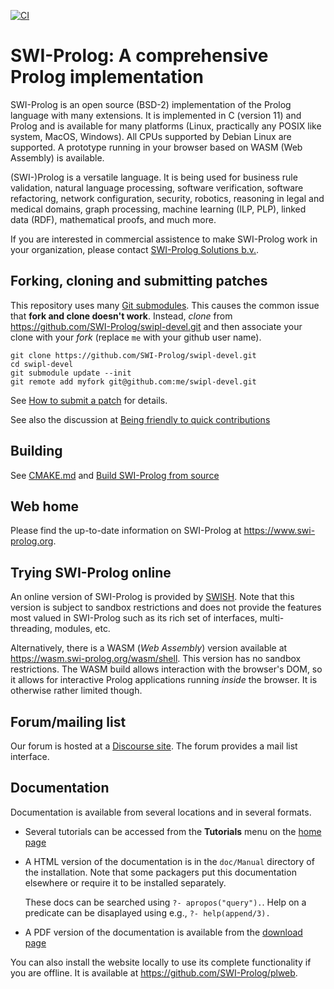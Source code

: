 [![CI](https://github.com/SWI-Prolog/swipl-devel/actions/workflows/ci.yml/badge.svg?branch=master)](https://github.com/SWI-Prolog/swipl-devel/actions/workflows/ci.yml)

# SWI-Prolog: A comprehensive Prolog implementation

SWI-Prolog is an open  source  (BSD-2)   implementation  of  the  Prolog
language with many extensions. It is implemented   in C (version 11) and
Prolog and is available for many platforms (Linux, practically any POSIX
like system, MacOS, Windows). All  CPUs   supported  by Debian Linux are
supported. A prototype running  in  your   browser  based  on  WASM (Web
Assembly) is available.

(SWI-)Prolog is a versatile language. It is being used for business rule
validation, natural language processing, software verification, software
refactoring, network configuration,  security,   robotics,  reasoning in
legal and medical domains,  graph   processing,  machine  learning (ILP,
PLP), linked data (RDF), mathematical proofs, and much more.

If you are interested in commercial   assistence to make SWI-Prolog work
in   your   organization,   please     contact   [SWI-Prolog   Solutions
b.v.](https://swi-prolog.com/).


## Forking, cloning and submitting patches

This           repository           uses             many           [Git
submodules](https://git-scm.com/book/en/v2/Git-Tools-Submodules).   This
causes the common issue that __fork   and clone doesn't work__. Instead,
_clone_  from  https://github.com/SWI-Prolog/swipl-devel.git   and  then
associate your clone with your  _fork_   (replace  `me` with your github
user name).

    git clone https://github.com/SWI-Prolog/swipl-devel.git
    cd swipl-devel
    git submodule update --init
    git remote add myfork git@github.com:me/swipl-devel.git

See [How to submit a patch](https://www.swi-prolog.org/howto/SubmitPatch.html)
for details.

See   also   the   discussion    at     [Being    friendly    to   quick
contributions](https://swi-prolog.discourse.group/t/being-friendly-to-quick-contributions/493/6)


## Building

See
[CMAKE.md](https://github.com/SWI-Prolog/swipl-devel/blob/master/CMAKE.md)
and [Build SWI-Prolog from source](https://www.swi-prolog.org/build/)


## Web home

Please   find   the   up-to-date   information     on    SWI-Prolog   at
https://www.swi-prolog.org.

## Trying SWI-Prolog online

An    online    version    of     SWI-Prolog      is     provided     by
[SWISH](https://swish.swi-prolog.org). Note that this version is subject
to sandbox restrictions and does not provide the features most valued in
SWI-Prolog such as its rich set of interfaces, multi-threading, modules,
etc.

Alternatively, there is  a WASM (_Web Assembly_)  version available at
https://wasm.swi-prolog.org/wasm/shell.   This  version has  no  sandbox
restrictions.  The  WASM build  allows interaction with  the browser's
DOM, so it allows for interactive Prolog applications running _inside_
the browser.  It is otherwise rather limited though.


## Forum/mailing list

Our       forum       is       hosted        at       a       [Discourse
site](https://swi-prolog.discourse.group/). The forum provides   a  mail
list interface.


## Documentation

Documentation is available from several locations and in several formats.

  - Several tutorials can be accessed from the __Tutorials__ menu on
    the [home page](https://www.swi-prolog.org)

  - A HTML version of the documentation is in the `doc/Manual` directory
    of the installation.  Note that some packagers put this documentation
    elsewhere or require it to be installed separately.

    These docs can be searched using `?- apropos("query").`.  Help on
    a predicate can be disaplayed using e.g., `?- help(append/3).`

  - A PDF version of the documentation is available from the [download
    page](https://www.swi-prolog.org/download/devel)

You  can  also  install  the  website    locally  to  use  its  complete
functionality   if   you   are    offline.     It    is   available   at
https://github.com/SWI-Prolog/plweb.
